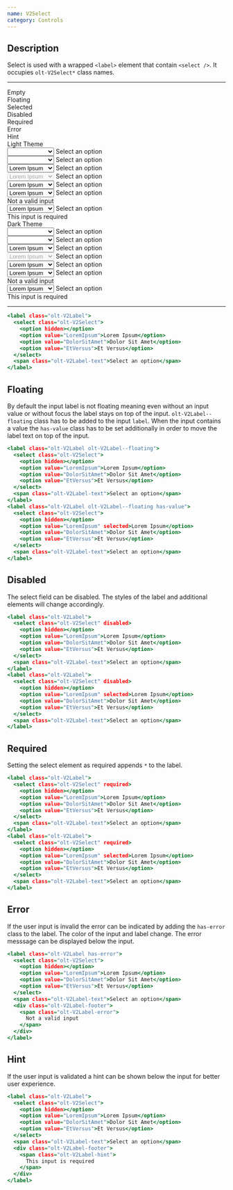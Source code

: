 ```yaml
---
name: V2Select
category: Controls
---
```


## Description

Select is used with a wrapped `<label>` element that contain
`<select />`. It occupies `olt-V2Select*` class names.

---

<div class="olt-Grid olt-u-marginTop4 olt-u-marginBottom6">
  <div class="olt-Grid-item olt-Grid-item--3">
    <div class="demo-input-spacer"></div>
    <div>
      <div class="demo-input-label">
        Empty
      </div>
      <div class="demo-input-label">
        Floating
      </div>
      <div class="demo-input-label">
        Selected
      </div>
      <div class="demo-input-label">
        Disabled
      </div>
      <div class="demo-input-label">
        Required
      </div>
      <div class="demo-input-label">
        Error
      </div>
      <div class="demo-input-label">
        Hint
      </div>
    </div>
  </div>
  <div class="olt-Grid-item olt-Grid-item--9">
    <div class="olt-Grid">
      <div class="olt-Grid-item olt-Grid-item--5">
        <div class="demo-title">Light Theme</div>
        <div class="demo-subtitle-small"></div>
        <div class="olt-Card">
          <div class="olt-Card-content">
            <div class="demo-input-content">
              <label class="olt-V2Label">
                <select class="olt-V2Select">
                  <option hidden></option>
                  <option value="LoremIpsum">Lorem Ipsum</option>
                  <option value="DolorSitAmet">Dolor Sit Amet</option>
                  <option value="EtVersus">Et Versus</option>
                </select>
                <span class="olt-V2Label-text">Select an option</span>
              </label>
            </div>
            <div class="demo-input-content">
              <label class="olt-V2Label olt-V2Label--floating">
                <select class="olt-V2Select">
                  <option hidden></option>
                  <option value="LoremIpsum">Lorem Ipsum</option>
                  <option value="DolorSitAmet">Dolor Sit Amet</option>
                  <option value="EtVersus">Et Versus</option>
                </select>
                <span class="olt-V2Label-text">Select an option</span>
              </label>
            </div>
            <div class="demo-input-content">
              <label class="olt-V2Label">
                <select class="olt-V2Select">
                  <option hidden></option>
                  <option value="LoremIpsum" selected>Lorem Ipsum</option>
                  <option value="DolorSitAmet">Dolor Sit Amet</option>
                  <option value="EtVersus">Et Versus</option>
                </select>
                <span class="olt-V2Label-text">Select an option</span>
              </label>
            </div>
            <div class="demo-input-content">
              <label class="olt-V2Label">
                <select class="olt-V2Select" disabled>
                  <option hidden></option>
                  <option value="LoremIpsum" selected>Lorem Ipsum</option>
                  <option value="DolorSitAmet">Dolor Sit Amet</option>
                  <option value="EtVersus">Et Versus</option>
                </select>
                <span class="olt-V2Label-text">Select an option</span>
              </label>
            </div>
            <div class="demo-input-content">
              <label class="olt-V2Label">
                <select class="olt-V2Select" required>
                  <option hidden></option>
                  <option value="LoremIpsum" selected>Lorem Ipsum</option>
                  <option value="DolorSitAmet">Dolor Sit Amet</option>
                  <option value="EtVersus">Et Versus</option>
                </select>
                <span class="olt-V2Label-text">Select an option</span>
              </label>
            </div>
            <div class="demo-input-content">
              <label class="olt-V2Label has-error">
                <select class="olt-V2Select">
                  <option hidden></option>
                  <option value="LoremIpsum" selected>Lorem Ipsum</option>
                  <option value="DolorSitAmet">Dolor Sit Amet</option>
                  <option value="EtVersus">Et Versus</option>
                </select>
                <span class="olt-V2Label-text">Select an option</span>
                <div class="olt-V2Label-footer">
                  <span class="olt-V2Label-error">
                    Not a valid input
                  </span>
                </div>
              </label>
            </div>
            <div class="demo-input-content">
              <label class="olt-V2Label">
                <select class="olt-V2Select">
                  <option hidden></option>
                  <option value="LoremIpsum" selected>Lorem Ipsum</option>
                  <option value="DolorSitAmet">Dolor Sit Amet</option>
                  <option value="EtVersus">Et Versus</option>
                </select>
                <span class="olt-V2Label-text">Select an option</span>
                <div class="olt-V2Label-footer">
                  <span class="olt-V2Label-hint">
                    This input is required
                  </span>
                </div>
              </label>
            </div>
          </div>
        </div>
      </div>
      <div class="olt-Grid-item olt-Grid-item--5">
        <div class="demo-title">Dark Theme</div>
        <div class="demo-subtitle-small"></div>
        <div class="olt-Card olt-Card--dark olt-Theme-dark">
          <div class="olt-Card-content">
            <div class="demo-input-content">
              <label class="olt-V2Label">
                <select class="olt-V2Select">
                  <option hidden></option>
                  <option value="LoremIpsum">Lorem Ipsum</option>
                  <option value="DolorSitAmet">Dolor Sit Amet</option>
                  <option value="EtVersus">Et Versus</option>
                </select>
                <span class="olt-V2Label-text">Select an option</span>
              </label>
            </div>
            <div class="demo-input-content">
              <label class="olt-V2Label olt-V2Label--floating">
                <select class="olt-V2Select">
                  <option hidden></option>
                  <option value="LoremIpsum">Lorem Ipsum</option>
                  <option value="DolorSitAmet">Dolor Sit Amet</option>
                  <option value="EtVersus">Et Versus</option>
                </select>
                <span class="olt-V2Label-text">Select an option</span>
              </label>
            </div>
            <div class="demo-input-content">
              <label class="olt-V2Label">
                <select class="olt-V2Select">
                  <option hidden></option>
                  <option value="LoremIpsum" selected>Lorem Ipsum</option>
                  <option value="DolorSitAmet">Dolor Sit Amet</option>
                  <option value="EtVersus">Et Versus</option>
                </select>
                <span class="olt-V2Label-text">Select an option</span>
              </label>
            </div>
            <div class="demo-input-content">
              <label class="olt-V2Label">
                <select class="olt-V2Select" disabled>
                  <option hidden></option>
                  <option value="LoremIpsum" selected>Lorem Ipsum</option>
                  <option value="DolorSitAmet">Dolor Sit Amet</option>
                  <option value="EtVersus">Et Versus</option>
                </select>
                <span class="olt-V2Label-text">Select an option</span>
              </label>
            </div>
            <div class="demo-input-content">
              <label class="olt-V2Label">
                <select class="olt-V2Select" required>
                  <option hidden></option>
                  <option value="LoremIpsum" selected>Lorem Ipsum</option>
                  <option value="DolorSitAmet">Dolor Sit Amet</option>
                  <option value="EtVersus">Et Versus</option>
                </select>
                <span class="olt-V2Label-text">Select an option</span>
              </label>
            </div>
            <div class="demo-input-content">
              <label class="olt-V2Label has-error">
                <select class="olt-V2Select">
                  <option hidden></option>
                  <option value="LoremIpsum" selected>Lorem Ipsum</option>
                  <option value="DolorSitAmet">Dolor Sit Amet</option>
                  <option value="EtVersus">Et Versus</option>
                </select>
                <span class="olt-V2Label-text">Select an option</span>
                <div class="olt-V2Label-footer">
                  <span class="olt-V2Label-error">
                    Not a valid input
                  </span>
                </div>
              </label>
            </div>
            <div class="demo-input-content">
              <label class="olt-V2Label">
                <select class="olt-V2Select">
                  <option hidden></option>
                  <option value="LoremIpsum" selected>Lorem Ipsum</option>
                  <option value="DolorSitAmet">Dolor Sit Amet</option>
                  <option value="EtVersus">Et Versus</option>
                </select>
                <span class="olt-V2Label-text">Select an option</span>
                <div class="olt-V2Label-footer">
                  <span class="olt-V2Label-hint">
                    This input is required
                  </span>
                </div>
              </label>
            </div>
          </div>
        </div>
      </div>
    </div>
  </div>
</div>

---

```example.html
<label class="olt-V2Label">
  <select class="olt-V2Select">
    <option hidden></option>
    <option value="LoremIpsum">Lorem Ipsum</option>
    <option value="DolorSitAmet">Dolor Sit Amet</option>
    <option value="EtVersus">Et Versus</option>
  </select>
  <span class="olt-V2Label-text">Select an option</span>
</label>
```

## Floating

By default the input label is not floating meaning even without an
input value or without focus the label stays on top of the input.
`olt-V2Label--floating` class has to be added to the input `label`.
When the input contains a value the `has-value` class has to be set
additionally in order to move the label text on top of the input.

```floating.html
<label class="olt-V2Label olt-V2Label--floating">
  <select class="olt-V2Select">
    <option hidden></option>
    <option value="LoremIpsum">Lorem Ipsum</option>
    <option value="DolorSitAmet">Dolor Sit Amet</option>
    <option value="EtVersus">Et Versus</option>
  </select>
  <span class="olt-V2Label-text">Select an option</span>
</label>
<label class="olt-V2Label olt-V2Label--floating has-value">
  <select class="olt-V2Select">
    <option hidden></option>
    <option value="LoremIpsum" selected>Lorem Ipsum</option>
    <option value="DolorSitAmet">Dolor Sit Amet</option>
    <option value="EtVersus">Et Versus</option>
  </select>
  <span class="olt-V2Label-text">Select an option</span>
</label>
```

## Disabled

The select field can be disabled. The styles of the label
and additional elements will change accordingly.

```disabled.html
<label class="olt-V2Label">
  <select class="olt-V2Select" disabled>
    <option hidden></option>
    <option value="LoremIpsum">Lorem Ipsum</option>
    <option value="DolorSitAmet">Dolor Sit Amet</option>
    <option value="EtVersus">Et Versus</option>
  </select>
  <span class="olt-V2Label-text">Select an option</span>
</label>
<label class="olt-V2Label">
  <select class="olt-V2Select" disabled>
    <option hidden></option>
    <option value="LoremIpsum" selected>Lorem Ipsum</option>
    <option value="DolorSitAmet">Dolor Sit Amet</option>
    <option value="EtVersus">Et Versus</option>
  </select>
  <span class="olt-V2Label-text">Select an option</span>
</label>
```

## Required

Setting the select element as required appends `*` to the label.

```required.html
<label class="olt-V2Label">
  <select class="olt-V2Select" required>
    <option hidden></option>
    <option value="LoremIpsum">Lorem Ipsum</option>
    <option value="DolorSitAmet">Dolor Sit Amet</option>
    <option value="EtVersus">Et Versus</option>
  </select>
  <span class="olt-V2Label-text">Select an option</span>
</label>
<label class="olt-V2Label">
  <select class="olt-V2Select" required>
    <option hidden></option>
    <option value="LoremIpsum" selected>Lorem Ipsum</option>
    <option value="DolorSitAmet">Dolor Sit Amet</option>
    <option value="EtVersus">Et Versus</option>
  </select>
  <span class="olt-V2Label-text">Select an option</span>
</label>
```

## Error

If the user input is invalid the error can be indicated by adding
the `has-error` class to the label. The color of the input and label
change. The error messsage can be displayed below the input.

```error.html
<label class="olt-V2Label has-error">
  <select class="olt-V2Select">
    <option hidden></option>
    <option value="LoremIpsum">Lorem Ipsum</option>
    <option value="DolorSitAmet">Dolor Sit Amet</option>
    <option value="EtVersus">Et Versus</option>
  </select>
  <span class="olt-V2Label-text">Select an option</span>
  <div class="olt-V2Label-footer">
    <span class="olt-V2Label-error">
      Not a valid input
    </span>
  </div>
</label>
```

## Hint

If the user input is validated a hint can be shown below the input
for better user experience.

```hint.html
<label class="olt-V2Label">
  <select class="olt-V2Select">
    <option hidden></option>
    <option value="LoremIpsum">Lorem Ipsum</option>
    <option value="DolorSitAmet">Dolor Sit Amet</option>
    <option value="EtVersus">Et Versus</option>
  </select>
  <span class="olt-V2Label-text">Select an option</span>
  <div class="olt-V2Label-footer">
    <span class="olt-V2Label-hint">
      This input is required
    </span>
  </div>
</label>
```
